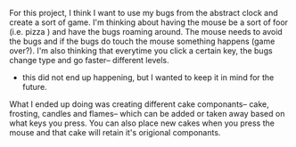 For this project, I think I want to use my bugs from the abstract clock and create a sort of game. I'm thinking about having the mouse be a sort of foor (i.e. pizza ) and have the bugs roaming around. The mouse needs to avoid the bugs and if the bugs do touch the mouse something happens (game over?). I'm also thinking that everytime you click a certain key, the bugs change type and go faster– different levels.

* this did not end up happening, but I wanted to keep it in mind for the future.

What I ended up doing was creating different cake componants– cake, frosting, candles and flames– which can be added or taken away based on what keys you press. You can also place new cakes when you press the mouse and that cake will retain it's origional componants.